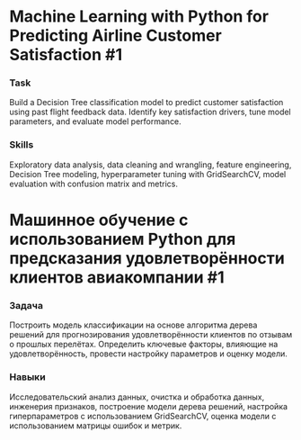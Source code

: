 # Machine Learning with Python for Predicting Airline Customer Satisfaction #1

### Task  
Build a Decision Tree classification model to predict customer satisfaction using past flight feedback data. Identify key satisfaction drivers, tune model parameters, and evaluate model performance.

### Skills  
Exploratory data analysis, data cleaning and wrangling, feature engineering, Decision Tree modeling, hyperparameter tuning with GridSearchCV, model evaluation with confusion matrix and metrics.

# Машинное обучение с использованием Python для предсказания удовлетворённости клиентов авиакомпании #1

### Задача  
Построить модель классификации на основе алгоритма дерева решений для прогнозирования удовлетворённости клиентов по отзывам о прошлых перелётах. Определить ключевые факторы, влияющие на удовлетворённость, провести настройку параметров и оценку модели.

### Навыки  
Исследовательский анализ данных, очистка и обработка данных, инженерия признаков, построение модели дерева решений, настройка гиперпараметров с использованием GridSearchCV, оценка модели с использованием матрицы ошибок и метрик.
